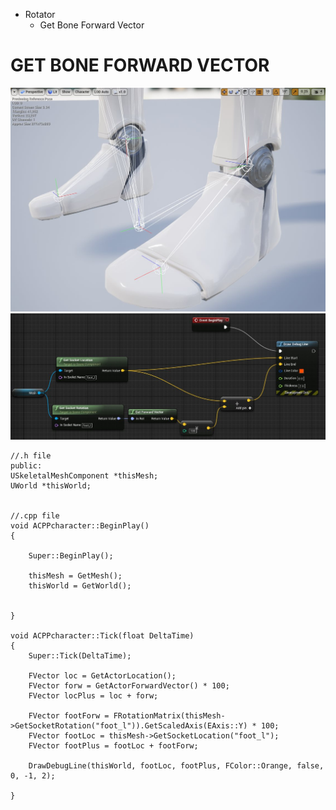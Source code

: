 * Rotator
	* Get Bone Forward Vector
	


# GET BONE FORWARD VECTOR

![](https://github.com/CesarSerradorCuevas/UE4/blob/master/Rotator/MD/FootL.jpg?raw=true)
![](https://github.com/CesarSerradorCuevas/UE4/blob/master/Rotator/MD/ForwardVector.jpg?raw=true)

```
//.h file
public:
USkeletalMeshComponent *thisMesh;
UWorld *thisWorld;


//.cpp file
void ACPPcharacter::BeginPlay()
{

	Super::BeginPlay();

	thisMesh = GetMesh();
	thisWorld = GetWorld();
	
	
}

void ACPPcharacter::Tick(float DeltaTime)
{
	Super::Tick(DeltaTime);
	
	FVector loc = GetActorLocation();
	FVector forw = GetActorForwardVector() * 100;
	FVector locPlus = loc + forw;

	FVector footForw = FRotationMatrix(thisMesh->GetSocketRotation("foot_l")).GetScaledAxis(EAxis::Y) * 100;
	FVector footLoc = thisMesh->GetSocketLocation("foot_l");
	FVector footPlus = footLoc + footForw;

	DrawDebugLine(thisWorld, footLoc, footPlus, FColor::Orange, false, 0, -1, 2);	
	
}

```
